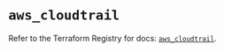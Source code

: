 # `aws_cloudtrail`

Refer to the Terraform Registry for docs: [`aws_cloudtrail`](https://registry.terraform.io/providers/hashicorp/aws/5.56.1/docs/resources/cloudtrail).
